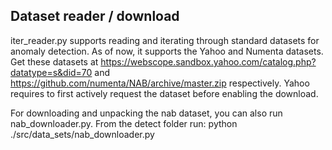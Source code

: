 ## Dataset reader / download

iter_reader.py supports reading and iterating through standard datasets for anomaly detection. As of now, it supports the Yahoo and Numenta datasets. Get these datasets at https://webscope.sandbox.yahoo.com/catalog.php?datatype=s&did=70 and https://github.com/numenta/NAB/archive/master.zip respectively. Yahoo requires to first actively request the dataset before enabling the download. 

For downloading and unpacking the nab dataset, you can also run nab_downloader.py. From the detect folder run: python ./src/data_sets/nab_downloader.py
